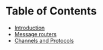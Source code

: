 # Table of Contents

* [Introduction](README.md)
* [Message routers](MessageRouter.md)
* [Channels and Protocols](ChannelProtocol.md)

